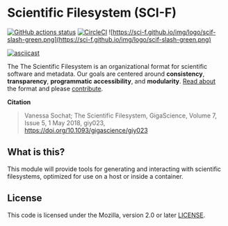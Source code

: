 # Scientific Filesystem (SCI-F)

[![GitHub actions status](https://github.com/vsoch/scif/workflows/ci/badge.svg?branch=master)](https://github.com/vsoch/scif/actions?query=branch%3Amaster+workflow%3Aci)
[![CircleCI](https://circleci.com/gh/vsoch/scif.svg?style=svg)](https://circleci.com/gh/vsoch/scif)
![https://sci-f.github.io/img/logo/scif-slash-green.png](https://sci-f.github.io/img/logo/scif-slash-green.png)

[![asciicast](https://asciinema.org/a/156490.png)](https://asciinema.org/a/156490?speed=2)

The The Scientific Filesystem is an organizational format for scientific software and metadata. 
Our goals are centered around  **consistency**, **transparency**, **programmatic accessibility**, 
and **modularity**. [Read about](https://sci-f.github.io) the format and 
please [contribute](https://github.com/vsoch/scif/issues).

**Citation**

> Vanessa Sochat; The Scientific Filesystem, GigaScience, Volume 7, Issue 5, 1 May 2018, giy023, https://doi.org/10.1093/gigascience/giy023

## What is this?
This module will provide tools for generating and interacting with scientific 
filesystems, optimized for use on a host or inside a container.

## License

This code is licensed under the Mozilla, version 2.0 or later [LICENSE](LICENSE).

